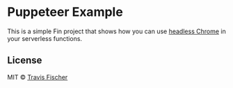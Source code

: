 # Puppeteer Example

This is a simple Fin project that shows how you can use [headless Chrome](https://pptr.dev) in your serverless functions.

## License

MIT © [Travis Fischer](https://transitivebullsh.it)
